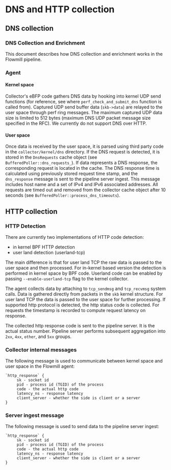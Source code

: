 # DNS and HTTP collection

## DNS collection

### DNS Collection and Enrichment

This document describes how DNS collection and enrichment works in the Flowmill pipeline.

### Agent

#### Kernel space

Collector's eBFP code gathers DNS data by hooking into kernel UDP send functions \(for reference, see where `perf_check_and_submit_dns` function is called from\). Captured UDP send buffer data \(`skb->data`\) are relayed to the user space through perf ring messages. The maximum captured UDP data size is limited to 512 bytes \(maximum DNS UDP packet message size specified in the RFC\). We currently do not support DNS over HTTP.

#### User space

Once data is received by the user space, it is parsed using third party code in the `collector/kernel/dns` directory. If the DNS request is detected, it is stored in the `DnsRequests` cache object \(see `BufferedPoller::dns_requests_`\). If data represents a DNS response, the corresponding request is located in the cache. The DNS response time is calculated using previously stored request time stamp, and the `dns_response` message is sent to the pipeline server ingest. This message includes host name and a set of IPv4 and IPv6 associated addresses. All requests are timed out and removed from the collector cache object after 10 seconds \(see `BufferedPoller::process_dns_timeouts`\).

## HTTP collection

### HTTP Detection

There are currently two implementations of HTTP code detection:

* in kernel BPF HTTP detection
* user land detection \(userland-tcp\)

The main difference is that for user land TCP the raw data is passed to the user space and then processed. For in-kernel based version the detection is performed in kernel space by BPF code. Userland code can be enabled by passing `--enable-userland-tcp` flag to the kernel collector.

The agent collects data by attaching to `tcp_sendmsg` and `tcp_recvmsg` system calls. Data is gathered directly from packets in the `skb` kernel structure. For user land TCP the data is passed to the user space for further processing. If supported http protocol is detected, the http status code is collected. For requests the timestamp is recorded to compute request latency on response.

The collected http response code is sent to the pipeline server. It is the actual status number. Pipeline server performs subsequent aggregation into `2xx`, `4xx`, `other`, and `5xx` groups.

### Collector internal messages

The following message is used to communicate between kernel space and user space in the Flowmill agent:

```text
`http_response` {
     sk - socket id
     pid - process id (TGID) of the process
     code - the actual http code
     latency_ns - response latency
     client_server - whether the side is client or a server
}
```

### Server ingest message

The following message is used to send data to the pipeline server ingest:

```text
`http_response` {
     sk - socket id
     pid - process id (TGID) of the process
     code - the actual http code
     latency_ns - response latency
     client_server - whether the side is client or a server
}
```


